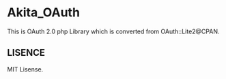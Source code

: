 Akita_OAuth
======================================================
This is OAuth 2.0 php Library which is converted from OAuth::Lite2@CPAN.

LISENCE
------------------------------------------------------
MIT Lisense.
